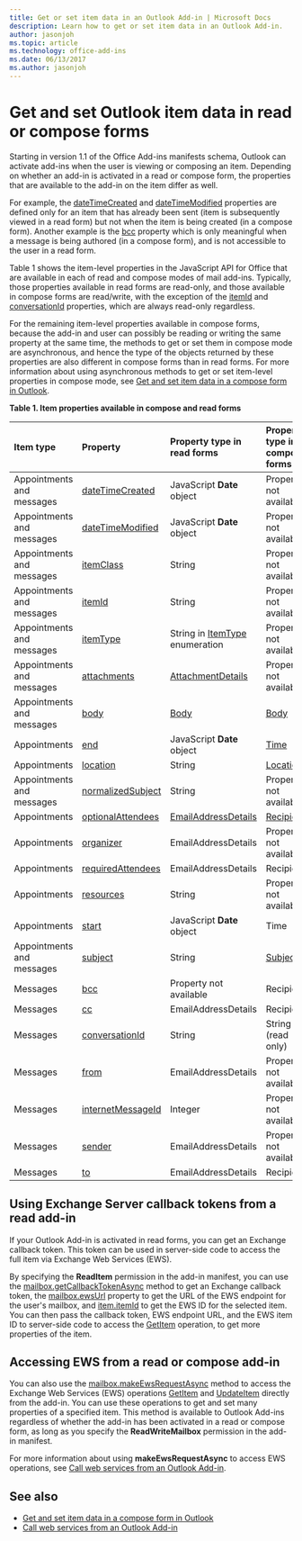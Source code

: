 ```yaml
---
title: Get or set item data in an Outlook Add-in | Microsoft Docs
description: Learn how to get or set item data in an Outlook Add-in.
author: jasonjoh
ms.topic: article
ms.technology: office-add-ins
ms.date: 06/13/2017
ms.author: jasonjoh
---
```


# Get and set Outlook item data in read or compose forms

Starting in version 1.1 of the Office Add-ins manifests schema, Outlook can activate add-ins when the user is viewing or composing an item. Depending on whether an add-in is activated in a read or compose form, the properties that are available to the add-in on the item differ as well. 

For example, the [dateTimeCreated](https://dev.office.com/reference/add-ins/outlook/1.5/Office.context.mailbox.item?product=outlook&version=v1.5) and [dateTimeModified](https://dev.office.com/reference/add-ins/outlook/1.5/Office.context.mailbox.item?product=outlook&version=v1.5) properties are defined only for an item that has already been sent (item is subsequently viewed in a read form) but not when the item is being created (in a compose form). Another example is the [bcc](https://dev.office.com/reference/add-ins/outlook/1.5/Office.context.mailbox.item?product=outlook&version=v1.5) property which is only meaningful when a message is being authored (in a compose form), and is not accessible to the user in a read form.

Table 1 shows the item-level properties in the JavaScript API for Office that are available in each of read and compose modes of mail add-ins. Typically, those properties available in read forms are read-only, and those available in compose forms are read/write, with the exception of the [itemId](https://dev.office.com/reference/add-ins/outlook/1.5/Office.context.mailbox.item?product=outlook&version=v1.5) and [conversationId](https://dev.office.com/reference/add-ins/outlook/1.5/Office.context.mailbox.item?product=outlook&version=v1.5) properties, which are always read-only regardless. 

For the remaining item-level properties available in compose forms, because the add-in and user can possibly be reading or writing the same property at the same time, the methods to get or set them in compose mode are asynchronous, and hence the type of the objects returned by these properties are also different in compose forms than in read forms. For more information about using asynchronous methods to get or set item-level properties in compose mode, see [Get and set item data in a compose form in Outlook](get-and-set-item-data-in-a-compose-form.md).


**Table 1. Item properties available in compose and read forms**


|**Item type**|**Property**|**Property type in read forms**|**Property type in compose forms**|
|:-----|:-----|:-----|:-----|
|Appointments and messages|[dateTimeCreated](https://dev.office.com/reference/add-ins/outlook/1.5/Office.context.mailbox.item?product=outlook&version=v1.5)|JavaScript  **Date** object|Property not available|
|Appointments and messages|[dateTimeModified](https://dev.office.com/reference/add-ins/outlook/1.5/Office.context.mailbox.item?product=outlook&version=v1.5)|JavaScript  **Date** object|Property not available|
|Appointments and messages|[itemClass](https://dev.office.com/reference/add-ins/outlook/1.5/Office.context.mailbox.item?product=outlook&version=v1.5)|String|Property not available|
|Appointments and messages|[itemId](https://dev.office.com/reference/add-ins/outlook/1.5/Office.context.mailbox.item?product=outlook&version=v1.5)|String|Property not available|
|Appointments and messages|[itemType](https://dev.office.com/reference/add-ins/outlook/1.5/Office.context.mailbox.item?product=outlook&version=v1.5)|String in [ItemType](https://dev.office.com/reference/add-ins/outlook/1.5/Office.MailboxEnums?product=outlook&version=v1.5) enumeration|Property not available|
|Appointments and messages|[attachments](https://dev.office.com/reference/add-ins/outlook/1.5/Office.context.mailbox.item?product=outlook&version=v1.5)|[AttachmentDetails](https://dev.office.com/reference/add-ins/outlook/1.5/simple-types?product=outlook&version=v1.5)|Property not available|
|Appointments and messages|[body](https://dev.office.com/reference/add-ins/outlook/1.5/Office.context.mailbox.item?product=outlook&version=v1.5)|[Body](https://dev.office.com/reference/add-ins/outlook/1.5/Body?product=outlook&version=v1.5)|[Body](https://dev.office.com/reference/add-ins/outlook/1.5/Body?product=outlook&version=v1.5)|
|Appointments|[end](https://dev.office.com/reference/add-ins/outlook/1.5/Office.context.mailbox.item?product=outlook&version=v1.5)|JavaScript  **Date** object|[Time](https://dev.office.com/reference/add-ins/outlook/1.5/Time?product=outlook&version=v1.5)|
|Appointments|[location](https://dev.office.com/reference/add-ins/outlook/1.5/Office.context.mailbox.item?product=outlook&version=v1.5)|String|[Location](https://dev.office.com/reference/add-ins/outlook/1.5/Location?product=outlook&version=v1.5)|
|Appointments and messages|[normalizedSubject](https://dev.office.com/reference/add-ins/outlook/1.5/Office.context.mailbox.item?product=outlook&version=v1.5)|String|Property not available|
|Appointments|[optionalAttendees](https://dev.office.com/reference/add-ins/outlook/1.5/Office.context.mailbox.item?product=outlook&version=v1.5)|[EmailAddressDetails](https://dev.office.com/reference/add-ins/outlook/1.5/simple-types?product=outlook&version=v1.5)|[Recipients](https://dev.office.com/reference/add-ins/outlook/1.5/Recipients?product=outlook&version=v1.5)|
|Appointments|[organizer](https://dev.office.com/reference/add-ins/outlook/1.5/Office.context.mailbox.item?product=outlook&version=v1.5)|EmailAddressDetails|Property not available|
|Appointments|[requiredAttendees](https://dev.office.com/reference/add-ins/outlook/1.5/Office.context.mailbox.item?product=outlook&version=v1.5)|EmailAddressDetails|Recipients|
|Appointments|[resources](https://dev.office.com/reference/add-ins/outlook/1.5/Office.context.mailbox.item?product=outlook&version=v1.5)|String|Property not available|
|Appointments|[start](https://dev.office.com/reference/add-ins/outlook/1.5/Office.context.mailbox.item?product=outlook&version=v1.5)|JavaScript  **Date** object|Time|
|Appointments and messages|[subject](https://dev.office.com/reference/add-ins/outlook/1.5/Office.context.mailbox.item?product=outlook&version=v1.5)|String|[Subject](https://dev.office.com/reference/add-ins/outlook/1.5/Subject?product=outlook&version=v1.5)|
|Messages|[bcc](https://dev.office.com/reference/add-ins/outlook/1.5/Office.context.mailbox.item?product=outlook&version=v1.5)|Property not available|Recipients|
|Messages|[cc](https://dev.office.com/reference/add-ins/outlook/1.5/Office.context.mailbox.item?product=outlook&version=v1.5)|EmailAddressDetails|Recipients|
|Messages|[conversationId](https://dev.office.com/reference/add-ins/outlook/1.5/Office.context.mailbox.item?product=outlook&version=v1.5)|String|String (read only)|
|Messages|[from](https://dev.office.com/reference/add-ins/outlook/1.5/Office.context.mailbox.item?product=outlook&version=v1.5)|EmailAddressDetails|Property not available|
|Messages|[internetMessageId](https://dev.office.com/reference/add-ins/outlook/1.5/Office.context.mailbox.item?product=outlook&version=v1.5)|Integer|Property not available|
|Messages|[sender](https://dev.office.com/reference/add-ins/outlook/1.5/Office.context.mailbox.item?product=outlook&version=v1.5)|EmailAddressDetails|Property not available|
|Messages|[to](https://dev.office.com/reference/add-ins/outlook/1.5/Office.context.mailbox.item?product=outlook&version=v1.5)|EmailAddressDetails|Recipients|

## Using Exchange Server callback tokens from a read add-in

If your Outlook Add-in is activated in read forms, you can get an Exchange callback token. This token can be used in server-side code to access the full item via Exchange Web Services (EWS). 

By specifying the  **ReadItem** permission in the add-in manifest, you can use the [mailbox.getCallbackTokenAsync](https://dev.office.com/reference/add-ins/outlook/1.5/Office.context.mailbox?product=outlook&version=v1.5) method to get an Exchange callback token, the [mailbox.ewsUrl](https://dev.office.com/reference/add-ins/outlook/1.5/Office.context.mailbox?product=outlook&version=v1.5) property to get the URL of the EWS endpoint for the user's mailbox, and [item.itemId](https://dev.office.com/reference/add-ins/outlook/1.5/Office.context.mailbox.item?product=outlook&version=v1.5) to get the EWS ID for the selected item. You can then pass the callback token, EWS endpoint URL, and the EWS item ID to server-side code to access the [GetItem](http://msdn.microsoft.com/en-us/library/e3590b8b-c2a7-4dad-a014-6360197b68e4%28Office.15%29.aspx) operation, to get more properties of the item.


## Accessing EWS from a read or compose add-in

You can also use the [mailbox.makeEwsRequestAsync](https://dev.office.com/reference/add-ins/outlook/1.5/Office.context.mailbox?product=outlook&version=v1.5) method to access the Exchange Web Services (EWS) operations [GetItem](http://msdn.microsoft.com/en-us/library/e3590b8b-c2a7-4dad-a014-6360197b68e4%28Office.15%29.aspx) and [UpdateItem](http://msdn.microsoft.com/en-us/library/5d027523-e0bc-4da2-b60b-0cb9fc1fdfe4%28Office.15%29.aspx) directly from the add-in. You can use these operations to get and set many properties of a specified item. This method is available to Outlook Add-ins regardless of whether the add-in has been activated in a read or compose form, as long as you specify the **ReadWriteMailbox** permission in the add-in manifest. 

For more information about using **makeEwsRequestAsync** to access EWS operations, see [Call web services from an Outlook Add-in](web-services.md).


## See also

- [Get and set item data in a compose form in Outlook](get-and-set-item-data-in-a-compose-form.md)
- [Call web services from an Outlook Add-in](web-services.md)
    



